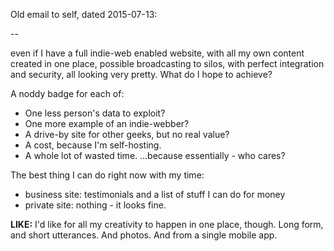 Old email to self, dated 2015-07-13:

--

even if I have a full indie-web enabled website, with all my own content created in one place, possible broadcasting to silos, with perfect integration and security, all looking very pretty. What do I hope to achieve?

A noddy badge for each of:
- One less person's data to exploit? 
- One more example of an indie-webber?
- A drive-by site for other geeks, but no real value?
- A cost, because I'm self-hosting.
- A whole lot of wasted time.
...because essentially - who cares?

The best thing I can do right now with my time:
- business site: testimonials and a list of stuff I can do for money
- private site: nothing - it looks fine.

**LIKE:** I'd like for all my creativity to happen in one place, though. Long form, and short utterances. And photos. And from a single mobile app.
